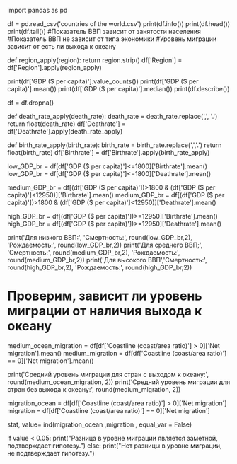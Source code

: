 import pandas as pd

df = pd.read_csv('countries of the world.csv')
print(df.info())
print(df.head())
print(df.tail())
#Показатель ВВП зависит от занятости населения
#Показатель ВВП не зависит от типа экономики
#Уровень миграции зависит от есть ли выхода к океану

def region_apply(region):
    return region.strip()
df['Region'] = df['Region'].apply(region_apply)

print(df['GDP ($ per capita)'].value_counts())
print(df['GDP ($ per capita)'].mean())
print(df['GDP ($ per capita)'].median())
print(df.describe())

df = df.dropna()


def death_rate_apply(death_rate):
    death_rate = death_rate.replace(',', '.')
    return float(death_rate)
df['Deathrate'] = df['Deathrate'].apply(death_rate_apply)


def birth_rate_apply(birth_rate):
    birth_rate = birth_rate.replace(',','.')
    return float(birth_rate)
df['Birthrate'] = df['Birthrate'].apply(birth_rate_apply)


low_GDP_br = df[df['GDP ($ per capita)']<=1800]['Birthrate'].mean()
low_GDP_br = df[df['GDP ($ per capita)']<=1800]['Deathrate'].mean()


medium_GDP_br = df[(df['GDP ($ per capita)'])>1800 & (df['GDP ($ per capita)']<12950)]['Birthrate'].mean()
medium_GDP_br = df[(df['GDP ($ per capita)'])>1800 & (df['GDP ($ per capita)']<12950)]['Deathrate'].mean()


high_GDP_br = df[(df['GDP ($ per capita)'])>=12950]['Birthrate'].mean()
high_GDP_br = df[(df['GDP ($ per capita)'])>=12950]['Deathrate'].mean()


print('Для низкого ВВП:', 'Смертность:', round(low_GDP_br,2), 'Рождаемость:', round(low_GDP_br,2))
print('Для среднего ВВП;', 'Смертность:', round(medium_GDP_br,2), 'Рождаемость:', round(medium_GDP_br,2))
print('Для высокого ВВП','Смертность:', round(high_GDP_br,2), 'Рождаемость:', round(high_GDP_br,2))


# Проверим, зависит ли уровень миграции от наличия выхода к океану
medium_ocean_migration = df[df['Coastline (coast/area ratio)'] > 0]['Net migration'].mean()
medium_migration = df[df['Coastline (coast/area ratio)'] == 0]['Net migration'].mean()

print('Средний уровень миграции для стран с выходом к океану:', round(medium_ocean_migration, 2))
print('Средний уровень миграции для стран без выхода к океану:', round(medium_migration, 2))

migration_ocean = df[df['Coastline (coast/area ratio)'] > 0]['Net migration']
migration = df[df['Coastline (coast/area ratio)'] == 0]['Net migration']

stat, value= ind(migration_ocean ,migration , equal_var = False)

if  value < 0.05:
    print("Разница в уровне миграции является заметной, подтверждает гипотезу.")
else:
    print("Нет разницы в уровне миграции, не подтверждает гипотезу.")
